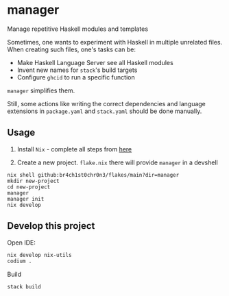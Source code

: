 # manager

Manage repetitive Haskell modules and templates

Sometimes, one wants to experiment with Haskell in multiple unrelated files. When creating such files, one's tasks can be:

- Make Haskell Language Server see all Haskell modules
- Invent new names for `stack`'s build targets
- Configure `ghcid` to run a specific function

`manager` simplifies them.

Still, some actions like writing the correct dependencies and language extensions in `package.yaml` and `stack.yaml` should be done manually.

## Usage

1. Install `Nix` - complete all steps from [here](https://github.com/br4ch1st0chr0n3/flakes/blob/main/README/InstallNix.md)

2. Create a new project. `flake.nix` there will provide `manager` in a devshell

```console
nix shell github:br4ch1st0chr0n3/flakes/main?dir=manager
mkdir new-project
cd new-project
manager
manager init
nix develop
```

## Develop this project

Open IDE:

  ```sh
  nix develop nix-utils
  codium .
  ```

Build

  ```sh
  stack build
  ```
